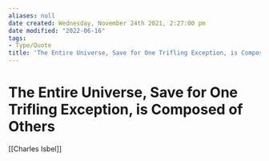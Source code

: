 ```yaml
---
aliases: null
date created: Wednesday, November 24th 2021, 2:27:00 pm
date modified: "2022-06-16"
tags:
- Type/Quote
title: 'The Entire Universe, Save for One Trifling Exception, is Composed of Others'
---
```


# The Entire Universe, Save for One Trifling Exception, is Composed of Others
[[Charles Isbel]]
